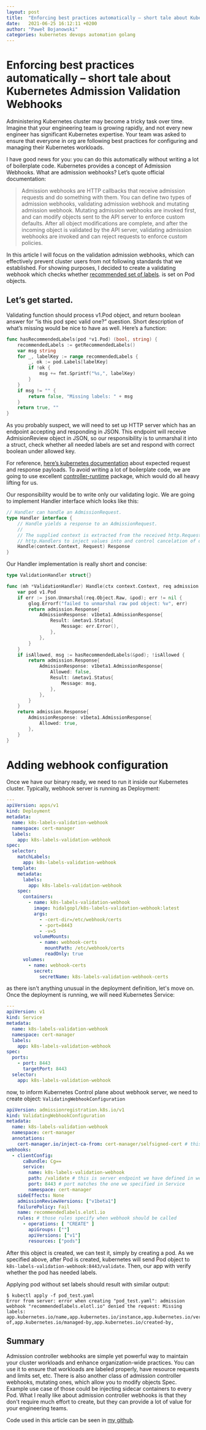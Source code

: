 ```yaml
---
layout: post
title:  "Enforcing best practices automatically – short tale about Kubernetes Admission Validation Webhooks"
date:   2021-06-25 16:12:11 +0200
author: "Paweł Bojanowski"
categories: kubernetes devops automation golang
---
```



# Enforcing best practices automatically – short tale about Kubernetes Admission Validation Webhooks


Administering Kubernetes cluster may become a tricky task over time. Imagine that your engineering team is growing rapidly, and not every new engineer has significant Kubernetes expertise. Your team was asked to ensure that everyone in org are following best practices for configuring and managing their Kubernetes workloads.

I have good news for you: you can do this automatically without writing a lot of boilerplate code. Kubernetes provides a concept of Admission Webhooks. What are admission webhooks? Let’s quote official documentation:

> Admission webhooks are HTTP callbacks that receive admission requests and do something with them. You can define two types of admission webhooks, validating admission webhook and mutating admission webhook. Mutating admission webhooks are invoked first, and can modify objects sent to the API server to enforce custom defaults. After all object modifications are complete, and after the incoming object is validated by the API server, validating admission webhooks are invoked and can reject requests to enforce custom policies.


In this article I will focus on the validation admission webhooks, which can effectively prevent cluster users from not following standards that we established. For showing purposes, I decided to create a validating webhook which checks whether [recommended set of labels](https://kubernetes.io/docs/concepts/overview/working-with-objects/common-labels/).
is set on Pod objects.

## Let’s get started.

Validating function should process v1.Pod object, and return boolean answer for “is this pod spec valid one?” question. Short description of what’s missing would be nice to have as well.
Here’s a function:
```go
func hasRecommendedLabels(pod *v1.Pod) (bool, string) {
	recommendedLabels := getRecommendedLabels()
	var msg string
	for _, labelKey := range recommendedLabels {
		_, ok := pod.Labels[labelKey]
		if !ok {
			msg += fmt.Sprintf("%s,", labelKey)
		}
	}
	if msg != "" {
		return false, "Missing labels: " + msg
	}
	return true, ""
}
```


As you probably suspect, we will need to set up HTTP server which has an endpoint accepting and responding in JSON. This endpoint will receive AdmisionReview object in JSON, so our responsibility is to unmarshal it into a struct, check whether all needed labels are set and respond with correct boolean under allowed key.

For reference, [here’s kubernetes documentation](https://kubernetes.io/docs/reference/access-authn-authz/extensible-admission-controllers/#webhook-request-and-response) about expected request and response payloads. 
To avoid writing a lot of boilerplate code, we are going to use excellent [controller-runtime](https://pkg.go.dev/sigs.k8s.io/controller-runtime/pkg/webhook) package, which would do all heavy lifting for us.

Our responsibility would be to write only our validating logic. We are going to implement Handler interface which looks like this:
```go
// Handler can handle an AdmissionRequest.
type Handler interface {
	// Handle yields a response to an AdmissionRequest.
	//
	// The supplied context is extracted from the received http.Request, allowing wrapping
	// http.Handlers to inject values into and control cancelation of downstream request processing.
	Handle(context.Context, Request) Response
}
```

Our Handler implementation is really short and concise:
```go
type ValidationHandler struct{}

func (mh *ValidationHandler) Handle(ctx context.Context, req admission.Request) admission.Response {
	var pod v1.Pod
	if err := json.Unmarshal(req.Object.Raw, &pod); err != nil {
		glog.Errorf("failed to unmarshal raw pod object: %v", err)
		return admission.Response{
			AdmissionResponse: v1beta1.AdmissionResponse{
				Result: &metav1.Status{
					Message: err.Error(),
				},
			},
		}
	}
	if isAllowed, msg := hasRecommendedLabels(&pod); !isAllowed {
		return admission.Response{
			AdmissionResponse: v1beta1.AdmissionResponse{
				Allowed: false,
				Result: &metav1.Status{
					Message: msg,
				},
			},
		}
	}
	return admission.Response{
		AdmissionResponse: v1beta1.AdmissionResponse{
			Allowed: true,
		},
	}
}
```

# Adding webhook configuration

Once we have our binary ready, we need to run it inside our Kubernetes cluster. Typically, webhook server is running as Deployment:
```yaml
---
apiVersion: apps/v1
kind: Deployment
metadata:
  name: k8s-labels-validation-webhook
  namespace: cert-manager
  labels:
    app: k8s-labels-validation-webhook
spec:
  selector:
    matchLabels:
      app: k8s-labels-validation-webhook
  template:
    metadata:
      labels:
        app: k8s-labels-validation-webhook
    spec:
      containers:
        - name: k8s-labels-validation-webhook
          image: hidalgopl/k8s-labels-validation-webhook:latest
          args:
            - -cert-dir=/etc/webhook/certs
            - -port=8443
            - -v=5
          volumeMounts:
            - name: webhook-certs
              mountPath: /etc/webhook/certs
              readOnly: true
      volumes:
        - name: webhook-certs
          secret:
            secretName: k8s-labels-validation-webhook-certs

```

as there isn't anything unusual in the deployment definition, let's move on. Once the deployment is running, we will need Kubernetes Service:
```yaml
---
apiVersion: v1
kind: Service
metadata:
  name: k8s-labels-validation-webhook
  namespace: cert-manager
  labels:
    app: k8s-labels-validation-webhook
spec:
  ports:
    - port: 8443
      targetPort: 8443
  selector:
    app: k8s-labels-validation-webhook
```

now, to inform Kubernetes Control plane about webhook server, we need to create object: `ValidatingWebhookConfiguration`
```yaml
apiVersion: admissionregistration.k8s.io/v1
kind: ValidatingWebhookConfiguration
metadata:
  name: k8s-labels-validation-webhook
  namespace: cert-manager
  annotations:
    cert-manager.io/inject-ca-from: cert-manager/selfsigned-cert # this asks cert-manager for CA injection
webhooks:
  - clientConfig:
      caBundle: Cg==
      service:
        name: k8s-labels-validation-webhook
        path: /validate # this is server endpoint we have defined in webhook server app
        port: 8443 # port matches the one we specified in Service
        namespace: cert-manager
    sideEffects: None
    admissionReviewVersions: ["v1beta1"]
    failurePolicy: Fail
    name: recommendedlabels.elotl.io 
    rules: # those rules specify when webhook should be called
      - operations: [ "CREATE" ]
        apiGroups: [""]
        apiVersions: ["v1"]
        resources: ["pods"]
```
After this object is created, we can test it, simply by creating a pod. As we specified above, after Pod is created, kubernetes will send Pod object to `k8s-labels-validation-webhook:8443/validate`. Then, our app with verify whether the pod has needed labels.

Applying pod without set labels should result with similar output:
```
$ kubectl apply -f pod_test.yaml
Error from server: error when creating "pod_test.yaml": admission webhook "recommendedlabels.elotl.io" denied the request: Missing labels: app.kubernetes.io/name,app.kubernetes.io/instance,app.kubernetes.io/version,app.kubernetes.io/component,app.kubernetes.io/part-of,app.kubernetes.io/managed-by,app.kubernetes.io/created-by,
```


## Summary
Admission controller webhooks are simple yet powerful way to maintain your cluster workloads and enhance organization-wide practices. You can use it to ensure that workloads are labeled properly, have resource requests and limits set, etc. 
There is also another class of admission controller webhooks, mutating ones, which allow you to modify objects Spec. Example use case of those could be injecting sidecar containers to every Pod.
What I really like about admission controller webhooks is that they don't require much effort to create, but they can provide a lot of value for your engineering teams.

Code used in this article can be seen in [my github](https://github.com/hidalgopl/k8s-labels-validation-webhook).